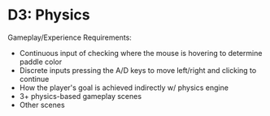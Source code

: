 # D3: Physics

Gameplay/Experience Requirements:
- Continuous input of checking where the mouse is hovering to determine paddle color
- Discrete inputs pressing the A/D keys to move left/right and clicking to continue
- How the player's goal is achieved indirectly w/ physics engine
- 3+ physics-based gameplay scenes
- Other scenes
